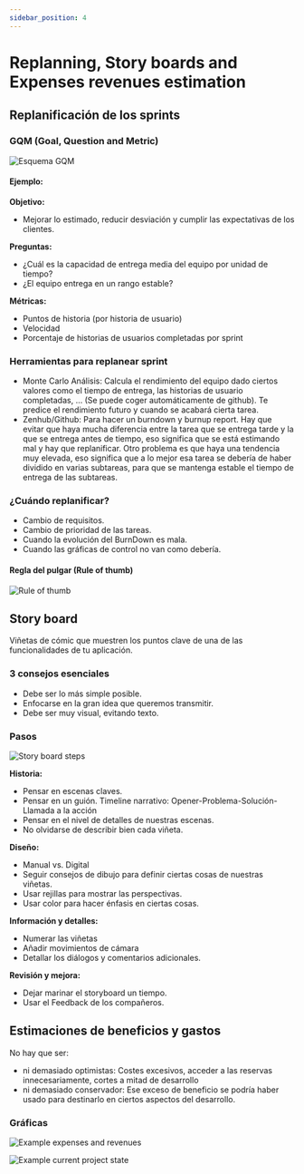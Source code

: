 ```yaml
---
sidebar_position: 4
---
```


# Replanning, Story boards and Expenses revenues estimation

## Replanificación de los sprints

### GQM (Goal, Question and Metric)

![Esquema GQM](/img/GQM.png)

#### Ejemplo:

**Objetivo:**

- Mejorar lo estimado, reducir desviación y cumplir las expectativas de los clientes.

**Preguntas:**

- ¿Cuál es la capacidad de entrega media del equipo por unidad de tiempo?
- ¿El equipo entrega en un rango estable?

**Métricas:**

- Puntos de historia (por historia de usuario)
- Velocidad
- Porcentaje de historias de usuarios completadas por sprint

### Herramientas para replanear sprint

- Monte Carlo Análisis: Calcula el rendimiento del equipo dado ciertos valores como el tiempo de entrega, las historias de usuario completadas, … (Se puede coger automáticamente de github). Te predice el rendimiento futuro y cuando se acabará cierta tarea.
- Zenhub/Github: Para hacer un burndown y burnup report. Hay que evitar que haya mucha diferencia entre la tarea que se entrega tarde y la que se entrega antes de tiempo, eso significa que se está estimando mal y hay que replanificar. Otro problema es que haya una tendencia muy elevada, eso significa que a lo mejor esa tarea se debería de haber dividido en varias subtareas, para que se mantenga estable el tiempo de entrega de las subtareas.

### ¿Cuándo replanificar?

- Cambio de requisitos.
- Cambio de prioridad de las tareas.
- Cuando la evolución del BurnDown es mala.
- Cuando las gráficas de control no van como debería.

#### Regla del pulgar (Rule of thumb)

![Rule of thumb](/img/Rule_of_thumb.png)

## Story board

Viñetas de cómic que muestren los puntos clave de una de las funcionalidades de tu aplicación.

### 3 consejos esenciales

- Debe ser lo más simple posible.
- Enfocarse en la gran idea que queremos transmitir.
- Debe ser muy visual, evitando texto.

### Pasos

![Story board steps](/img/storyboard_steps.png)

**Historia:**

- Pensar en escenas claves.
- Pensar en un guión. Timeline narrativo: Opener-Problema-Solución-Llamada a la acción
- Pensar en el nivel de detalles de nuestras escenas.
- No olvidarse de describir bien cada viñeta.

**Diseño:**

- Manual vs. Digital
- Seguir consejos de dibujo para definir ciertas cosas de nuestras viñetas.
- Usar rejillas para mostrar las perspectivas.
- Usar color para hacer énfasis en ciertas cosas.

**Información y detalles:**

- Numerar las viñetas
- Añadir movimientos de cámara
- Detallar los diálogos y comentarios adicionales.

**Revisión y mejora:**

- Dejar marinar el storyboard un tiempo.
- Usar el Feedback de los compañeros.

## Estimaciones de beneficios y gastos

No hay que ser:

- ni demasiado optimistas: Costes excesivos, acceder a las reservas innecesariamente, cortes a mitad de desarrollo
- ni demasiado conservador: Ese exceso de beneficio se podría haber usado para destinarlo en ciertos aspectos del desarrollo.

### Gráficas

![Example expenses and revenues](/img/grafica_costes_vs_beneficios.png)

![Example current project state](/img/grafica_estado_actual.png)
